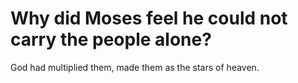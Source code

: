 # Why did Moses feel he could not carry the people alone?

God had multiplied them, made them as the stars of heaven.
